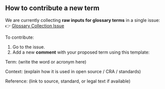 ## How to contribute a new term

We are currently collecting **raw inputs for glossary terms** in a single issue:
👉 [Glossary Collection Issue](https://github.com/orcwg/cra-hub/issues/268)

To contribute:
1. Go to the issue.
2. Add a new **comment** with your proposed term using this template:

Term: (write the word or acronym here)

Context: (explain how it is used in open source / CRA / standards)

Reference: (link to source, standard, or legal text if available)



